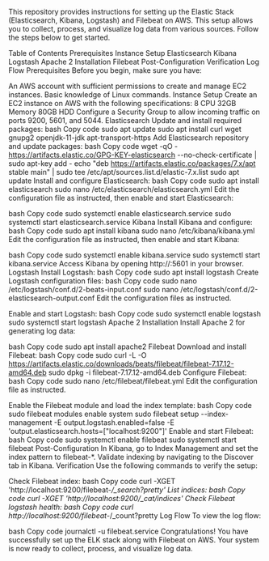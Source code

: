 This repository provides instructions for setting up the Elastic Stack (Elasticsearch, Kibana, Logstash) and Filebeat on AWS. This setup allows you to collect, process, and visualize log data from various sources. Follow the steps below to get started.

Table of Contents
Prerequisites
Instance Setup
Elasticsearch
Kibana
Logstash
Apache 2 Installation
Filebeat
Post-Configuration
Verification
Log Flow
Prerequisites
Before you begin, make sure you have:

An AWS account with sufficient permissions to create and manage EC2 instances.
Basic knowledge of Linux commands.
Instance Setup
Create an EC2 instance on AWS with the following specifications:
8 CPU
32GB Memory
80GB HDD
Configure a Security Group to allow incoming traffic on ports 9200, 5601, and 5044.
Elasticsearch
Update and install required packages:
bash
Copy code
sudo apt update
sudo apt install curl wget gnupg2 openjdk-11-jdk apt-transport-https
Add Elasticsearch repository and update packages:
bash
Copy code
wget -qO - https://artifacts.elastic.co/GPG-KEY-elasticsearch --no-check-certificate | sudo apt-key add -
echo "deb https://artifacts.elastic.co/packages/7.x/apt stable main" | sudo tee /etc/apt/sources.list.d/elastic-7.x.list
sudo apt update
Install and configure Elasticsearch:
bash
Copy code
sudo apt install elasticsearch
sudo nano /etc/elasticsearch/elasticsearch.yml
Edit the configuration file as instructed, then enable and start Elasticsearch:

bash
Copy code
sudo systemctl enable elasticsearch.service
sudo systemctl start elasticsearch.service
Kibana
Install Kibana and configure:
bash
Copy code
sudo apt install kibana
sudo nano /etc/kibana/kibana.yml
Edit the configuration file as instructed, then enable and start Kibana:

bash
Copy code
sudo systemctl enable kibana.service
sudo systemctl start kibana.service
Access Kibana by opening http://<ipaddress>:5601 in your browser.
Logstash
Install Logstash:
bash
Copy code
sudo apt install logstash
Create Logstash configuration files:
bash
Copy code
sudo nano /etc/logstash/conf.d/2-beats-input.conf
sudo nano /etc/logstash/conf.d/2-elasticsearch-output.conf
Edit the configuration files as instructed.

Enable and start Logstash:
bash
Copy code
sudo systemctl enable logstash
sudo systemctl start logstash
Apache 2 Installation
Install Apache 2 for generating log data:

bash
Copy code
sudo apt install apache2
Filebeat
Download and install Filebeat:
bash
Copy code
sudo curl -L -O https://artifacts.elastic.co/downloads/beats/filebeat/filebeat-7.17.12-amd64.deb
sudo dpkg -i filebeat-7.17.12-amd64.deb
Configure Filebeat:
bash
Copy code
sudo nano /etc/filebeat/filebeat.yml
Edit the configuration file as instructed.

Enable the Filebeat module and load the index template:
bash
Copy code
sudo filebeat modules enable system
sudo filebeat setup --index-management -E output.logstash.enabled=false -E 'output.elasticsearch.hosts=["localhost:9200"]'
Enable and start Filebeat:
bash
Copy code
sudo systemctl enable filebeat
sudo systemctl start filebeat
Post-Configuration
In Kibana, go to Index Management and set the index pattern to filebeat-*.
Validate indexing by navigating to the Discover tab in Kibana.
Verification
Use the following commands to verify the setup:

Check Filebeat index:
bash
Copy code
curl -XGET 'http://localhost:9200/filebeat-*/_search?pretty'
List indices:
bash
Copy code
curl -XGET 'http://localhost:9200/_cat/indices'
Check Filebeat logstash health:
bash
Copy code
curl http://localhost:9200/filebeat-*/_count?pretty
Log Flow
To view the log flow:

bash
Copy code
journalctl -u filebeat.service
Congratulations! You have successfully set up the ELK stack along with Filebeat on AWS. Your system is now ready to collect, process, and visualize log data.
